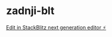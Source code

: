 # zadnji-blt

[Edit in StackBlitz next generation editor ⚡️](https://stackblitz.com/~/github.com/987Nikola369/zadnji-blt)